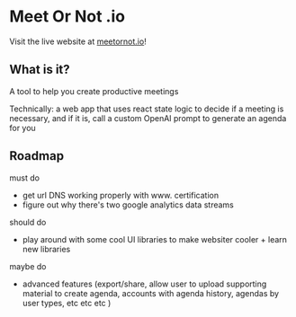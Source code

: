 # Meet Or Not .io

Visit the live website at [meetornot.io](https://meetornot.io)!

## What is it?
A tool to help you create productive meetings

Technically: a web app that uses react state logic to decide if a meeting is necessary, and if it is, call a custom OpenAI prompt to generate an agenda for you

## Roadmap
must do
- get url DNS working properly with www. certification
- figure out why there's two google analytics data streams

should do
- play around with some cool UI libraries to make websiter cooler + learn new libraries

maybe do
- advanced features (export/share, allow user to upload supporting material to create agenda, accounts with agenda history, agendas by user types, etc etc etc )